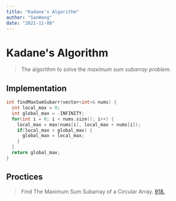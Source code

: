 ```yaml
---
title: "Kadane's Algorithm"
author: "SanWang"
date: "2021-11-08"
---
```

# Kadane's Algorithm

> The algorithm to solve the *maximum sum subarray problem*.

## Implementation

```cpp
int findMaxSumSubarr(vector<int>& nums) {
  int local_max = 0;
  int global_max = -INFINITY;
  for(int i = 0; i < nums.size(); i++) {
    local_max = max(nums[i], local_max + nums[i]);
    if(local_max > global_max) {
      global_max = local_max;
    }
  }
  return global_max;
}
```

## Proctices

> Find The Maximum Sum Subarray of a Circular Array. [918.](../918_Maximum%20Sum%20Circular%20Subarray.md)
